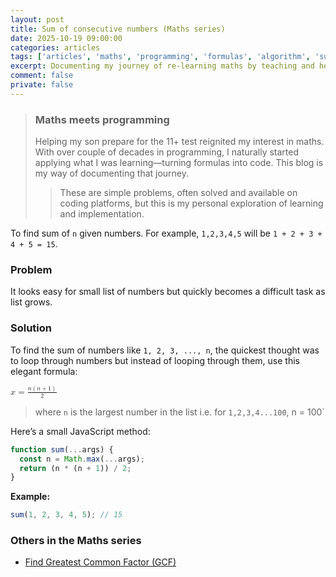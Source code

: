 ```yaml
---
layout: post
title: Sum of consecutive numbers (Maths series)
date: 2025-10-19 09:00:00
categories: articles
tags: ['articles', 'maths', 'programming', 'formulas', 'algorithm', 'sum']
excerpt: Documenting my journey of re-learning maths by teaching and helping my son for his 11+ test. Here I learn how to find sum of given consecutive numbers.
comment: false
private: false
---
```


> ### Maths meets programming
>
> Helping my son prepare for the 11+ test reignited my interest in maths. With over couple of decades in programming, I naturally started applying what I was learning—turning formulas into code. This blog is my way of documenting that journey.
>
> > These are simple problems, often solved and available on coding platforms, but this is my personal exploration of learning and implementation.

To find sum of `n` given numbers. For example, `1,2,3,4,5` will be `1 + 2 + 3 + 4 + 5 = 15`.

### Problem

It looks easy for small list of numbers but quickly becomes a difficult task as list grows.

### Solution

To find the sum of numbers like `1, 2, 3, ..., n`, the quickest thought was to loop through numbers but instead of looping through them, use this elegant formula:

<math>
  <mrow>
    <mi>x</mi>
    <mo>=</mo>
    <mfrac>
      <mrow>
        <mi>n</mi>
        <mo>(</mo>
        <mi>n</mi>
        <mo>+</mo>
        <mi>1</mi>
        <mo>)</mo>
      </mrow>
      <mrow>
        <mi>2</mi>
      </mrow>
    </mfrac>
  </mrow>
</math>

> where `n` is the largest number in the list i.e. for `1,2,3,4...100`, n = 100`

Here’s a small JavaScript method:

```js
function sum(...args) {
  const n = Math.max(...args);
  return (n * (n + 1)) / 2;
}
```

**Example:**

```js
sum(1, 2, 3, 4, 5); // 15
```

### Others in the Maths series

- [Find Greatest Common Factor (GCF)](/articles/maths-find-greatest-common-factor/)

